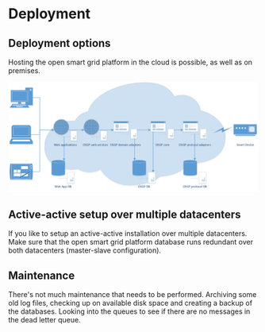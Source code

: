 # Deployment

## Deployment options

Hosting the open smart grid platform in the cloud is possible, as well as on premises.

![Typical platform setup including webapplications and devices](../.gitbook/assets/Typical_Opensmartgridplatform_setup.png)

## Active-active setup over multiple datacenters

If you like to setup an active-active installation over multiple datacenters. Make sure that the open smart grid platform database runs redundant over both datacenters \(master-slave configuration\).

## Maintenance

There's not much maintenance that needs to be performed. Archiving some old log files, checking up on available disk space and creating a backup of the databases. Looking into the queues to see if there are no messages in the dead letter queue.


